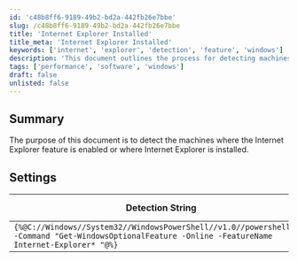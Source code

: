 ```yaml
---
id: 'c48b8ff6-9189-49b2-bd2a-442fb26e7bbe'
slug: /c48b8ff6-9189-49b2-bd2a-442fb26e7bbe
title: 'Internet Explorer Installed'
title_meta: 'Internet Explorer Installed'
keywords: ['internet', 'explorer', 'detection', 'feature', 'windows']
description: 'This document outlines the process for detecting machines where the Internet Explorer feature is enabled or where Internet Explorer is installed. It includes a detection string and applicable settings for Windows operating systems.'
tags: ['performance', 'software', 'windows']
draft: false
unlisted: false
---
```


## Summary

The purpose of this document is to detect the machines where the Internet Explorer feature is enabled or where Internet Explorer is installed.

## Settings

| Detection String                                                                                          | Comparator | Result | Applicable OS |
|-----------------------------------------------------------------------------------------------------------|------------|--------|----------------|
| `{%@C://Windows//System32//WindowsPowerShell//v1.0//powershell.exe -Command "Get-WindowsOptionalFeature -Online -FeatureName Internet-Explorer* "@%}` | Contains   | Enable | Windows        |


